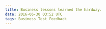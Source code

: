 ```yaml
---
title: Business lessons learned the hardway.
date: 2016-06-30 03:52 UTC
tags: Business Test Feedback
---
```


